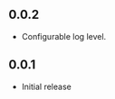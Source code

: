 <!-- https://developers.home-assistant.io/docs/add-ons/presentation#keeping-a-changelog -->

## 0.0.2

- Configurable log level.

## 0.0.1

- Initial release
